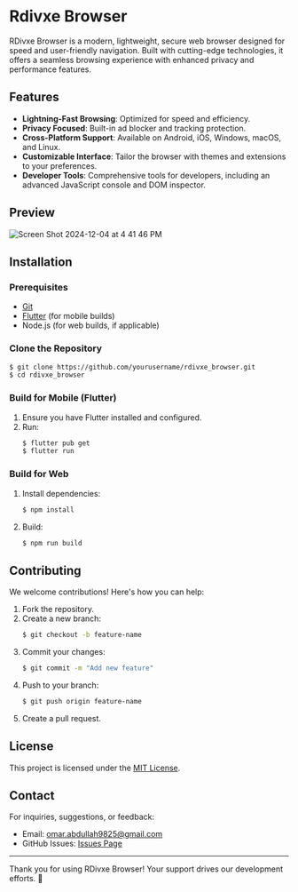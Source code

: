 # Rdivxe Browser

RDivxe Browser is a modern, lightweight, secure web browser designed for speed and user-friendly navigation. Built with cutting-edge technologies, it offers a seamless browsing experience with enhanced privacy and performance features.

## Features

- **Lightning-Fast Browsing**: Optimized for speed and efficiency.
- **Privacy Focused**: Built-in ad blocker and tracking protection.
- **Cross-Platform Support**: Available on Android, iOS, Windows, macOS, and Linux.
- **Customizable Interface**: Tailor the browser with themes and extensions to your preferences.
- **Developer Tools**: Comprehensive tools for developers, including an advanced JavaScript console and DOM inspector.

## Preview

![Screen Shot 2024-12-04 at 4 41 46 PM](https://github.com/user-attachments/assets/ae6ffd10-8ac8-47dc-ba32-091862659e33)


## Installation

### Prerequisites
- [Git](https://git-scm.com/)
- [Flutter](https://flutter.dev/) (for mobile builds)
- Node.js (for web builds, if applicable)

### Clone the Repository
```bash
$ git clone https://github.com/yourusername/rdivxe_browser.git
$ cd rdivxe_browser
```

### Build for Mobile (Flutter)
1. Ensure you have Flutter installed and configured.
2. Run:
   ```bash
   $ flutter pub get
   $ flutter run
   ```

### Build for Web
1. Install dependencies:
   ```bash
   $ npm install
   ```
2. Build:
   ```bash
   $ npm run build
   ```

## Contributing
We welcome contributions! Here's how you can help:

1. Fork the repository.
2. Create a new branch:
   ```bash
   $ git checkout -b feature-name
   ```
3. Commit your changes:
   ```bash
   $ git commit -m "Add new feature"
   ```
4. Push to your branch:
   ```bash
   $ git push origin feature-name
   ```
5. Create a pull request.

## License
This project is licensed under the [MIT License](LICENSE.txt).

## Contact
For inquiries, suggestions, or feedback:

- Email: [omar.abdullah9825@gmail.com](mailto:omar.abdullah9825@gmail.com)
- GitHub Issues: [Issues Page](https://github.com/omarabdullah1/rdivxe_browser/issues)

---

Thank you for using RDivxe Browser! Your support drives our development efforts. 🚀
